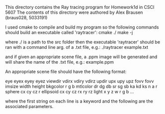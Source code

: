 This directory contains the Ray tracing program for Homework1d in CSCI 5607
The contents of this directory were authored by Alex Brausen (braus028, 5033191)

I used cmake to compile and build my program so the following commands should build an executable called 'raytracer':
cmake ./ 
make -j

where ./ is a path to the src folder
then the executable 'raytracer' should be ran with a command line arg. of a .txt file, e.g.:
./raytracer example.txt

and if given an appropriate scene file, a .ppm image will be generated and will share the name of the .txt file, e.g.:
example.ppm

An appropriate scene file should have the following format:

eye eyex eyey eyez
viewdir vdirx vdiry vdirz
updir upx upy upz
fovv fovv
imsize width height
bkgcolor r g b
mtlcolor dr dg db sr sg sb ka kd ks n a r
sphere cx cy cz r
ellipsoid cx cy cz rx ry rz
light x y z w r g b
...

where the first string on each line is a keyword and the following are the associated parameters.
